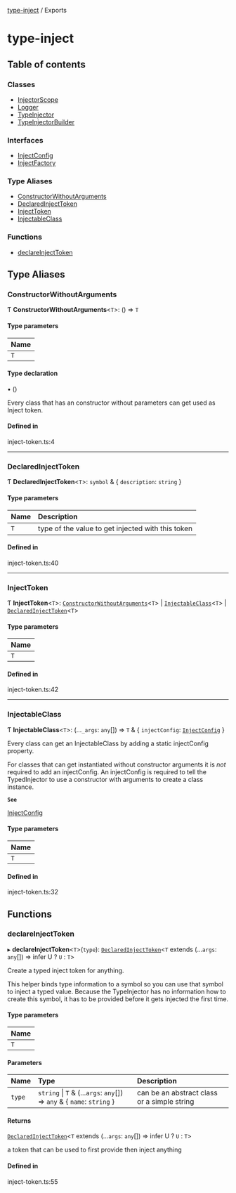 [type-inject](README.md) / Exports

# type-inject

## Table of contents

### Classes

- [InjectorScope](classes/InjectorScope.md)
- [Logger](classes/Logger.md)
- [TypeInjector](classes/TypeInjector.md)
- [TypeInjectorBuilder](classes/TypeInjectorBuilder.md)

### Interfaces

- [InjectConfig](interfaces/InjectConfig.md)
- [InjectFactory](interfaces/InjectFactory.md)

### Type Aliases

- [ConstructorWithoutArguments](modules.md#constructorwithoutarguments)
- [DeclaredInjectToken](modules.md#declaredinjecttoken)
- [InjectToken](modules.md#injecttoken)
- [InjectableClass](modules.md#injectableclass)

### Functions

- [declareInjectToken](modules.md#declareinjecttoken)

## Type Aliases

### ConstructorWithoutArguments

Ƭ **ConstructorWithoutArguments**<`T`\>: () => `T`

#### Type parameters

| Name |
| :------ |
| `T` |

#### Type declaration

• ()

Every class that has an constructor without parameters can get used as Inject token.

#### Defined in

inject-token.ts:4

___

### DeclaredInjectToken

Ƭ **DeclaredInjectToken**<`T`\>: `symbol` & { `description`: `string`  }

#### Type parameters

| Name | Description |
| :------ | :------ |
| `T` | type of the value to get injected with this token |

#### Defined in

inject-token.ts:40

___

### InjectToken

Ƭ **InjectToken**<`T`\>: [`ConstructorWithoutArguments`](modules.md#constructorwithoutarguments)<`T`\> \| [`InjectableClass`](modules.md#injectableclass)<`T`\> \| [`DeclaredInjectToken`](modules.md#declaredinjecttoken)<`T`\>

#### Type parameters

| Name |
| :------ |
| `T` |

#### Defined in

inject-token.ts:42

___

### InjectableClass

Ƭ **InjectableClass**<`T`\>: (...`_args`: `any`[]) => `T` & { `injectConfig`: [`InjectConfig`](interfaces/InjectConfig.md)  }

Every class can get an InjectableClass by adding a static injectConfig property.

For classes that can get instantiated without constructor arguments it
is *not* required to add an injectConfig. An injectConfig is required to
tell the TypedInjector to use a constructor with arguments to create a
class instance.

**`See`**

[InjectConfig](interfaces/InjectConfig.md)

#### Type parameters

| Name |
| :------ |
| `T` |

#### Defined in

inject-token.ts:32

## Functions

### declareInjectToken

▸ **declareInjectToken**<`T`\>(`type`): [`DeclaredInjectToken`](modules.md#declaredinjecttoken)<`T` extends (...`args`: `any`[]) => infer U ? `U` : `T`\>

Create a typed inject token for anything.

This helper binds type information to a symbol so you can use that
symbol to inject a typed value.
Because the TypeInjector has no information how to create this symbol,
it has to be provided before it gets injected the first time.

#### Type parameters

| Name |
| :------ |
| `T` |

#### Parameters

| Name | Type | Description |
| :------ | :------ | :------ |
| `type` | `string` \| `T` & (...`args`: `any`[]) => `any` & { `name`: `string`  } | can be an abstract class or a simple string |

#### Returns

[`DeclaredInjectToken`](modules.md#declaredinjecttoken)<`T` extends (...`args`: `any`[]) => infer U ? `U` : `T`\>

a token that can be used to first provide then inject anything

#### Defined in

inject-token.ts:55
